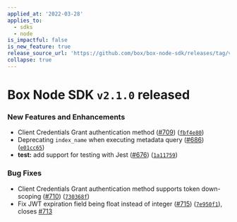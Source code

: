 ```yaml
---
applied_at: '2022-03-28'
applies_to:
  - sdks
  - node
is_impactful: false
is_new_feature: true
release_source_url: 'https://github.com/box/box-node-sdk/releases/tag/v2.1.0'
collapse: true
---
```


# Box Node SDK `v2.1.0` released

### New Features and Enhancements

* Client Credentials Grant authentication method ([#709][1]) ([`fbf4e80`][2])
* Deprecating `index_name` when executing metadata query ([#686][3]) ([`e01cc65`][4])
* **test:** add support for testing with Jest ([#676][5]) ([`1a11759`][6])

### Bug Fixes

* Client Credentials Grant authentication method supports token down-scoping ([#710][7]) ([`730368f`][8])
* Fix JWT expiration field being float instead of integer ([#715][9]) ([`7e950f1`][10]), closes [#713][11]

[1]: https://github.com/box/box-node-sdk/issues/709

[2]: https://github.com/box/box-node-sdk/commit/fbf4e80648821e38479b24bf489e7d222ae6c18f

[3]: https://github.com/box/box-node-sdk/issues/686

[4]: https://github.com/box/box-node-sdk/commit/e01cc650e4e793955be543e93928ad82a3254492

[5]: https://github.com/box/box-node-sdk/issues/676

[6]: https://github.com/box/box-node-sdk/commit/1a11759db999510c69d6a27f7becd565620bb000

[7]: https://github.com/box/box-node-sdk/issues/710

[8]: https://github.com/box/box-node-sdk/commit/730368f410ff56e9a8c90feea2192b29c08df198

[9]: https://github.com/box/box-node-sdk/issues/715

[10]: https://github.com/box/box-node-sdk/commit/7e950f1265a52ce251c42a186c8196089a9ed858

[11]: https://github.com/box/box-node-sdk/issues/713
